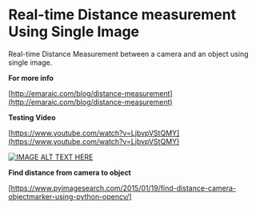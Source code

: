 # Real-time Distance measurement Using Single Image

Real-time Distance Measurement between a camera and an object using single image.


**For more info**

[http://emaraic.com/blog/distance-measurement](http://emaraic.com/blog/distance-measurement)


**Testing Video**

[https://www.youtube.com/watch?v=LjbvpVStQMY](https://www.youtube.com/watch?v=LjbvpVStQMY)

[![IMAGE ALT TEXT HERE](https://img.youtube.com/vi/LjbvpVStQMY/0.jpg)](https://www.youtube.com/watch?v=LjbvpVStQMY)

**Find distance from camera to object**

[https://www.pyimagesearch.com/2015/01/19/find-distance-camera-objectmarker-using-python-opencv/]

